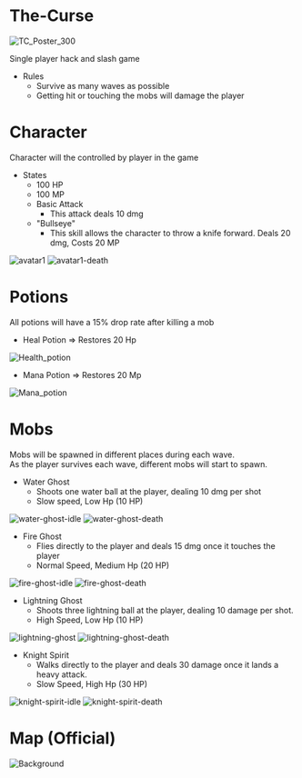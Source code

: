# The-Curse

![TC_Poster_300](https://user-images.githubusercontent.com/93504708/164023512-70616db7-a586-4705-8d2d-f0951ad95f43.png)

Single player hack and slash game
- Rules
  - Survive as many waves as possible
  - Getting hit or touching the mobs will damage the player 

# Character
Character will the controlled by player in the game <br>
- States
  - 100 HP
  - 100 MP
  - Basic Attack
    - This attack deals 10 dmg 
  - "Bullseye"
    - This skill allows the character to throw a knife forward. Deals 20 dmg, Costs 20 MP
   
![avatar1](https://user-images.githubusercontent.com/93504708/163570547-a019c19d-7bae-4390-907a-d9ace710ced8.gif)
![avatar1-death](https://user-images.githubusercontent.com/93504708/163679115-cc3d90c5-6df4-4dc6-a801-5dc559db01a4.gif)


# Potions 
All potions will have a 15% drop rate after killing a mob
- Heal Potion => Restores 20 Hp 

![Health_potion](https://user-images.githubusercontent.com/93504708/163419131-343559ec-45cf-43ab-ac08-5b4dbb9efe58.gif)

- Mana Potion => Restores 20 Mp

![Mana_potion](https://user-images.githubusercontent.com/93504708/163419139-d39d9287-2a6a-459f-a393-eafa5de16910.gif)

# Mobs
Mobs will be spawned in different places during each wave. <br>
As the player survives each wave, different mobs will start to spawn.
- Water Ghost
  - Shoots one water ball at the player, dealing 10 dmg per shot
  - Slow speed, Low Hp (10 HP)

![water-ghost-idle](https://user-images.githubusercontent.com/93504708/163418834-400d3980-296d-4f25-bce7-5716bcb5f61c.gif)
![water-ghost-death](https://user-images.githubusercontent.com/93504708/163432620-b9f5b1be-66b4-4642-8de4-0c2bc0d9ef09.gif)

- Fire Ghost
  - Flies directly to the player and deals 15 dmg once it touches the player
  - Normal Speed, Medium Hp (20 HP)

![fire-ghost-idle](https://user-images.githubusercontent.com/93504708/163426311-e577deb9-72d7-4b7c-96cb-3aec25246d34.gif)
![fire-ghost-death](https://user-images.githubusercontent.com/93504708/163432149-782f9c7d-c3ea-4825-8116-c76213241b60.gif)

- Lightning Ghost
  - Shoots three lightning ball at the player, dealing 10 damage per shot.
  - High Speed, Low Hp (10 HP)

![lightning-ghost](https://user-images.githubusercontent.com/93504708/163508518-3eb75a3e-d208-4221-9fd9-c7538263525a.gif)
![lightning-ghost-death](https://user-images.githubusercontent.com/93504708/163511277-7673e7c3-0c68-4233-bad0-12de2f406cb7.gif)


- Knight Spirit
  - Walks directly to the player and deals 30 damage once it lands a heavy attack.
  - Slow Speed, High Hp (30 HP)
  
![knight-spirit-idle](https://user-images.githubusercontent.com/93504708/163541199-4b837828-8f46-448f-ac4f-30455c602d2e.gif)
![knight-spirit-death](https://user-images.githubusercontent.com/93504708/163541295-737a7ef4-9d68-42d4-831a-cd8bae7f7f24.gif)

# Map (Official)
![Background](https://user-images.githubusercontent.com/93504708/164023228-e97a305f-3f66-4019-9887-46af0c47f1be.png)


